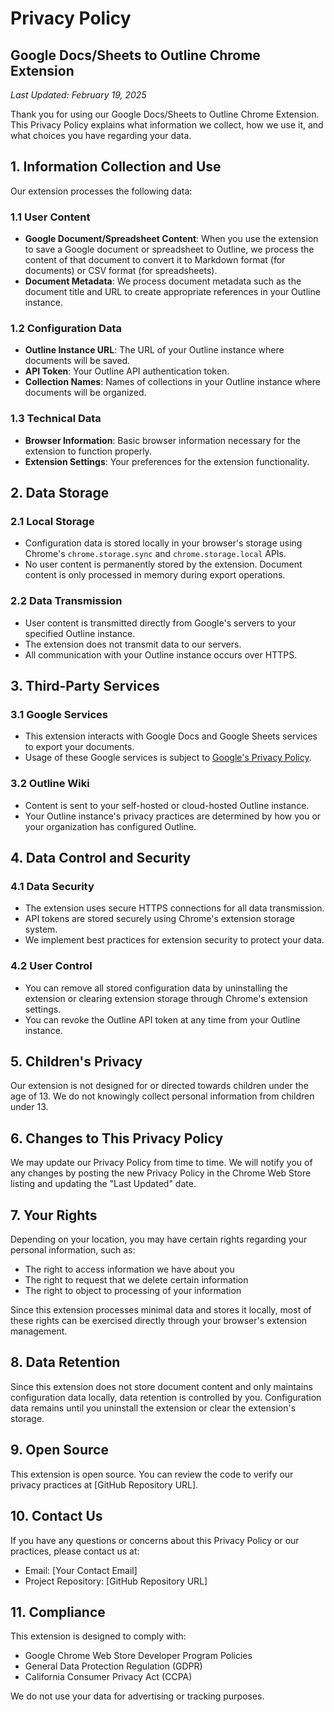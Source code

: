 # Privacy Policy

## Google Docs/Sheets to Outline Chrome Extension

_Last Updated: February 19, 2025_

Thank you for using our Google Docs/Sheets to Outline Chrome Extension. This Privacy Policy explains what information we collect, how we use it, and what choices you have regarding your data.

## 1. Information Collection and Use

Our extension processes the following data:

### 1.1 User Content
- **Google Document/Spreadsheet Content**: When you use the extension to save a Google document or spreadsheet to Outline, we process the content of that document to convert it to Markdown format (for documents) or CSV format (for spreadsheets).
- **Document Metadata**: We process document metadata such as the document title and URL to create appropriate references in your Outline instance.

### 1.2 Configuration Data
- **Outline Instance URL**: The URL of your Outline instance where documents will be saved.
- **API Token**: Your Outline API authentication token.
- **Collection Names**: Names of collections in your Outline instance where documents will be organized.

### 1.3 Technical Data
- **Browser Information**: Basic browser information necessary for the extension to function properly.
- **Extension Settings**: Your preferences for the extension functionality.

## 2. Data Storage

### 2.1 Local Storage
- Configuration data is stored locally in your browser's storage using Chrome's `chrome.storage.sync` and `chrome.storage.local` APIs.
- No user content is permanently stored by the extension. Document content is only processed in memory during export operations.

### 2.2 Data Transmission
- User content is transmitted directly from Google's servers to your specified Outline instance.
- The extension does not transmit data to our servers.
- All communication with your Outline instance occurs over HTTPS.

## 3. Third-Party Services

### 3.1 Google Services
- This extension interacts with Google Docs and Google Sheets services to export your documents.
- Usage of these Google services is subject to [Google's Privacy Policy](https://policies.google.com/privacy).

### 3.2 Outline Wiki
- Content is sent to your self-hosted or cloud-hosted Outline instance.
- Your Outline instance's privacy practices are determined by how you or your organization has configured Outline.

## 4. Data Control and Security

### 4.1 Data Security
- The extension uses secure HTTPS connections for all data transmission.
- API tokens are stored securely using Chrome's extension storage system.
- We implement best practices for extension security to protect your data.

### 4.2 User Control
- You can remove all stored configuration data by uninstalling the extension or clearing extension storage through Chrome's extension settings.
- You can revoke the Outline API token at any time from your Outline instance.

## 5. Children's Privacy

Our extension is not designed for or directed towards children under the age of 13. We do not knowingly collect personal information from children under 13.

## 6. Changes to This Privacy Policy

We may update our Privacy Policy from time to time. We will notify you of any changes by posting the new Privacy Policy in the Chrome Web Store listing and updating the "Last Updated" date.

## 7. Your Rights

Depending on your location, you may have certain rights regarding your personal information, such as:
- The right to access information we have about you
- The right to request that we delete certain information
- The right to object to processing of your information

Since this extension processes minimal data and stores it locally, most of these rights can be exercised directly through your browser's extension management.

## 8. Data Retention

Since this extension does not store document content and only maintains configuration data locally, data retention is controlled by you. Configuration data remains until you uninstall the extension or clear the extension's storage.

## 9. Open Source

This extension is open source. You can review the code to verify our privacy practices at [GitHub Repository URL].

## 10. Contact Us

If you have any questions or concerns about this Privacy Policy or our practices, please contact us at:

- Email: [Your Contact Email]
- Project Repository: [GitHub Repository URL]

## 11. Compliance

This extension is designed to comply with:
- Google Chrome Web Store Developer Program Policies
- General Data Protection Regulation (GDPR)
- California Consumer Privacy Act (CCPA)

We do not use your data for advertising or tracking purposes.